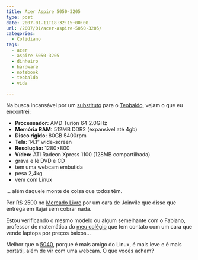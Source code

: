 ```yaml
---
title: Acer Aspire 5050-3205
type: post
date: 2007-01-11T18:32:15+00:00
url: /2007/01/acer-aspire-5050-3205/
categories:
  - Cotidiano
tags:
  - acer
  - aspire 5050-3205
  - dinheiro
  - hardware
  - notebook
  - teobaldo
  - vida

---
```

Na busca incansável por um [substituto][1] para o [Teobaldo][2], vejam o que eu encontrei:

  * **Processador:** AMD Turion 64 2.0GHz
  * **Memória RAM:** 512MB DDR2 (expansível até 4gb)
  * **Disco rígido:** 80GB 5400rpm
  * **Tela:** 14.1” wide-screen
  * **Resolução:** 1280×800
  * **Vídeo:** ATI Radeon Xpress 1100 (128MB compartilhada)
  * grava e lê DVD e CD
  * tem uma webcam embutida
  * pesa 2,4kg
  * vem com Linux

… além daquele monte de coisa que todos têm.

Por R$ 2500 no [Mercado Livre][3] por um cara de Joinvile que disse que entrega em Itajaí sem cobrar nada.

Estou verificando o mesmo modelo ou algum semelhante com o Fabiano, professor de matemática do [meu colégio][4] que tem contato com um cara que vende laptops por preços baixos…

Melhor que o [5040][5], porque é mais amigo do Linux, é mais leve e é mais portátil, além de vir com uma webcam. O que vocês acham?

 [1]: /2007/01/errar-duas-vezes-e-burrice/
 [2]: /2006/12/teobaldo-no-medico/
 [3]: http://produto.mercadolivre.com.br/MLB-51499925-acer-5050-turion-20-webcam-hd80-512mb-dvdrw-tela-14-stv-c-_JM
 [4]: http://www.salesianoitajai.g12.br/
 [5]: /2007/01/acer-aspire-5040/

